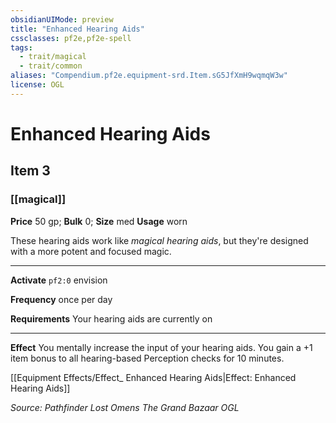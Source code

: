 ```yaml
---
obsidianUIMode: preview
title: "Enhanced Hearing Aids"
cssclasses: pf2e,pf2e-spell
tags:
  - trait/magical
  - trait/common
aliases: "Compendium.pf2e.equipment-srd.Item.sG5JfXmH9wqmqW3w"
license: OGL
---
```

# Enhanced Hearing Aids
## Item 3
### [[magical]]


**Price** 50 gp; 
**Bulk** 0; **Size** med
**Usage** worn

These hearing aids work like _magical hearing aids_, but they're designed with a more potent and focused magic.

* * *

**Activate** `pf2:0` envision

**Frequency** once per day

**Requirements** Your hearing aids are currently on

* * *

**Effect** You mentally increase the input of your hearing aids. You gain a +1 item bonus to all hearing-based Perception checks for 10 minutes.

[[Equipment Effects/Effect_ Enhanced Hearing Aids|Effect: Enhanced Hearing Aids]]

*Source: Pathfinder Lost Omens The Grand Bazaar*
*OGL*